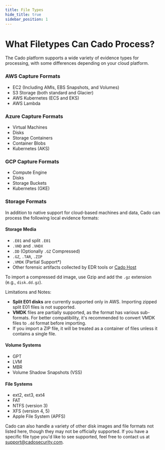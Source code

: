 ```yaml
---
title: File Types
hide_title: true
sidebar_position: 1
---
```


# What Filetypes Can Cado Process?

The Cado platform supports a wide variety of evidence types for processing, with some differences depending on your cloud platform.

### AWS Capture Formats
- EC2 (Including AMIs, EBS Snapshots, and Volumes)
- S3 Storage (both standard and Glacier)
- AWS Kubernetes (ECS and EKS)
- AWS Lambda

### Azure Capture Formats
- Virtual Machines
- Disks
- Storage Containers
- Container Blobs
- Kubernetes (AKS)

### GCP Capture Formats
- Compute Engine
- Disks
- Storage Buckets
- Kubernetes (GKE)

### Storage Formats

In addition to native support for cloud-based machines and data, Cado can process the following local evidence formats:

#### Storage Media
- `.E01` and split `.E01`
- `.VHD` and `.VHDX`
- `.DD` (Optionally `.GZ` Compressed)
- `.GZ`, `.TAR`, `.ZIP`
- `.VMDK` (Partial Support*)
- Other forensic artifacts collected by EDR tools or [Cado Host](/cado/discovery-import/cado-host/intro)

To import a compressed dd image, use Gzip and add the `.gz` extension (e.g., `disk.dd.gz`).

Limitations and Notes:
- **Split E01 disks** are currently supported only in AWS. Importing zipped split E01 files is not supported.
- **VMDK** files are partially supported, as the format has various sub-formats. For better compatibility, it's recommended to convert VMDK files to `.dd` format before importing.
- If you import a ZIP file, it will be treated as a container of files unless it contains a single file.

#### Volume Systems
- GPT
- LVM
- MBR
- Volume Shadow Snapshots (VSS)

#### File Systems
- ext2, ext3, ext4
- FAT
- NTFS (version 3)
- XFS (version 4, 5)
- Apple File System (APFS)

Cado can also handle a variety of other disk images and file formats not listed here, though they may not be officially supported. If you have a specific file type you'd like to see supported, feel free to contact us at support@cadosecurity.com.
